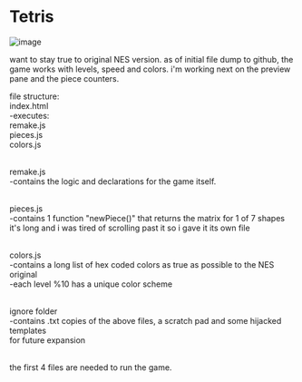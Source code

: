# Tetris

![image](https://user-images.githubusercontent.com/43157092/49668248-76f91680-fa55-11e8-85a9-fcf663fcb544.png)


want to stay true to original NES version.
as of initial file dump to github, the game works with levels, speed and colors.
i'm working next on the preview pane and the piece counters.

file structure:<br>
index.html<br>
  -executes:<br>
    remake.js<br>
    pieces.js<br>
    colors.js<br><br>
    
remake.js<br>
  -contains the logic and declarations for the game itself.<br><br>
  
pieces.js<br>
  -contains 1 function "newPiece()" that returns the matrix for 1 of 7 shapes<br>
   it's long and i was tired of scrolling past it so i gave it its own file<br><br>
  
colors.js<br>
  -contains a long list of hex coded colors as true as possible to the NES original<br>
  -each level %10 has a unique color scheme<br><br>

ignore folder<br>
  -contains .txt copies of the above files, a scratch pad and some hijacked templates<br>
   for future expansion<br><br>
   
the first 4 files are needed to run the game.
